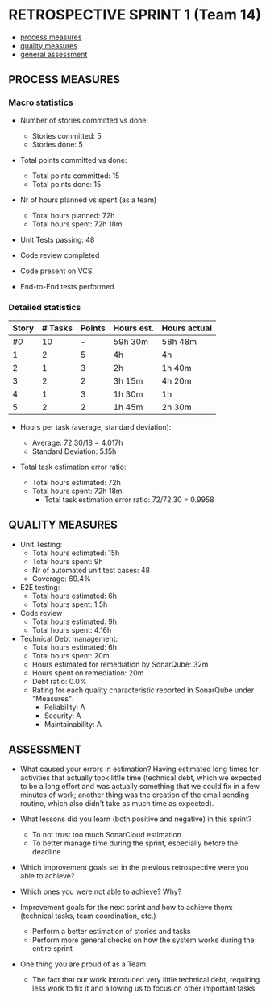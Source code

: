 RETROSPECTIVE SPRINT 1 (Team 14)
=====================================

- [process measures](#process-measures)
- [quality measures](#quality-measures)
- [general assessment](#assessment)

## PROCESS MEASURES 

### Macro statistics

- Number of stories committed vs done: 
    - Stories committed: 5
    - Stories done: 5
- Total points committed vs done:
    - Total points committed: 15 
    - Total points done: 15
- Nr of hours planned vs spent (as a team)
    - Total hours planned: 72h
    - Total hours spent: 72h 18m 
 
- Unit Tests passing: 48
- Code review completed
- Code present on VCS
- End-to-End tests performed


### Detailed statistics

| Story  | # Tasks | Points | Hours est. | Hours actual |
|--------|---------|--------|------------|--------------|
| _#0_   |   10    |   -    |   59h 30m  |    58h 48m   |
| 1      |    2    |   5    |   4h       |    4h        |
| 2      |    1    |   3    |   2h       |    1h 40m    |
| 3      |    2    |   2    |   3h 15m   |    4h 20m    |
| 4      |    1    |   3    |   1h 30m   |    1h        |
| 5      |    2    |   2    |   1h 45m   |    2h 30m    |

- Hours per task (average, standard deviation): 
  - Average: 72.30/18 = 4.017h
  - Standard Deviation: 5.15h

- Total task estimation error ratio: 
    - Total hours estimated: 72h
    - Total hours spent: 72h 18m
        - Total task estimation error ratio: 72/72.30 = 0.9958
  
## QUALITY MEASURES 

- Unit Testing:
  - Total hours estimated: 15h
  - Total hours spent: 9h
  - Nr of automated unit test cases: 48
  - Coverage: 69.4%
- E2E testing:
  - Total hours estimated: 6h
  - Total hours spent: 1.5h
- Code review 
  - Total hours estimated: 9h
  - Total hours spent: 4.16h
- Technical Debt management:
  - Total hours estimated: 6h 
  - Total hours spent: 20m
  - Hours estimated for remediation by SonarQube: 32m
  - Hours spent on remediation: 20m
  - Debt ratio: 0.0%
  - Rating for each quality characteristic reported in SonarQube under "Measures":
    - Reliability: A
    - Security: A
    - Maintainability: A
  


## ASSESSMENT

- What caused your errors in estimation? Having estimated long times for activities that actually took little time (technical debt, which we expected to be a long effort and was actually something that we could fix in a few minutes of work; another thing was the creation of the email sending routine, which also didn't take as much time as expected).

- What lessons did you learn (both positive and negative) in this sprint?
  - To not trust too much SonarCloud estimation
  - To better manage time during the sprint, especially before the deadline

- Which improvement goals set in the previous retrospective were you able to achieve?
  
- Which ones you were not able to achieve? Why?

- Improvement goals for the next sprint and how to achieve them: (technical tasks, team coordination, etc.)
  - Perform a better estimation of stories and tasks
  - Perform more general checks on how the system works during the entire sprint

- One thing you are proud of as a Team:
  - The fact that our work introduced very little technical debt, requiring less work to fix it and allowing us to focus on other important tasks
